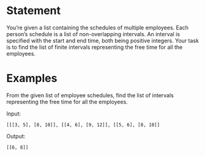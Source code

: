 # Statement
You’re given a list containing the schedules of multiple employees. Each person’s schedule is a list of non-overlapping intervals. An interval is specified with the start and end time, both being positive integers. Your task is to find the list of finite intervals representing the free time for all the employees.


# Examples
From the given list of employee schedules, find the list of intervals representing the free time for all the employees.

Input: 
```
[[[3, 5], [8, 10]], [[4, 6], [9, 12]], [[5, 6], [8, 10]]
```
Output: 
```
[[6, 8]]
```
